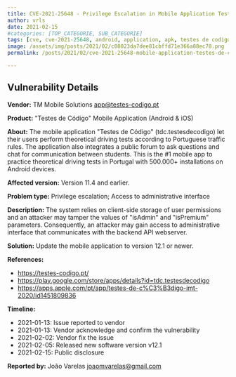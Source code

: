 ```yaml
---
title: CVE-2021-25648 - Privilege Escalation in Mobile Application Testes de Código
author: vrls
date: 2021-02-15
#categories: [TOP_CATEGORIE, SUB_CATEGORIE]
tags: [cve, cve-2021-25648, android, application, apk, testes de codigo, privilege, escalation, vulnerability]
image: /assets/img/posts/2021/02/c08023da7dee81cbffd71e366a88ec78.png
permalink: /posts/2021/02/cve-2021-25648-mobile-application-testes-de-codigo-privilege-escalation/

---
```


<!-- ![image](/assets/img/posts/2021/02/c08023da7dee81cbffd71e366a88ec78.png) -->

## Vulnerability Details

**Vendor:** TM Mobile Solutions <app@testes-codigo.pt>

**Product:** "Testes de Código" Mobile Application (Android & iOS)

**About:** The mobile application "Testes de Código" (tdc.testesdecodigo) let their users perform theoretical driving tests according to Portuguese traffic rules. The application also integrates a public forum to ask questions and chat for communication between students.
This is the #1 mobile app to practice theoretical driving tests in Portugal with 500.000+ installations on Android devices.

**Affected version:** Version 11.4 and earlier.

**Problem type:** Privilege escalation; Access to administrative interface

**Description:** The system relies on client-side storage of user permissions and an attacker may tamper the values of "isAdmin" and "isPremium" parameters. Consequently, an attacker may gain access to administrative interface that communicates with the backend API webserver.

**Solution:** Update the mobile application to version 12.1 or newer.

**References:**

* https://testes-codigo.pt/
* https://play.google.com/store/apps/details?id=tdc.testesdecodigo
* https://apps.apple.com/pt/app/testes-de-c%C3%B3digo-imt-2020/id1451809836

**Timeline:**

* 2021-01-13: Issue reported to vendor
* 2021-01-13: Vendor acknowledge and confirm the vulnerability
* 2021-02-02: Vendor fix the issue
* 2021-02-05: Released new software version v12.1
* 2021-02-15: Public disclosure

**Reported by:** João Varelas <joaomvarelas@gmail.com>
